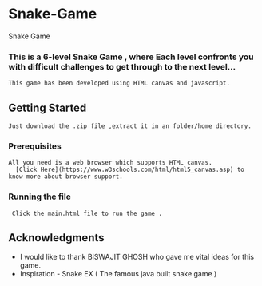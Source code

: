 # Snake-Game
Snake Game

### This is a 6-level Snake Game , where Each level confronts you with difficult challenges to get through to the next level...

    This game has been developed using HTML canvas and javascript.
  


## Getting Started

    Just download the .zip file ,extract it in an folder/home directory.



### Prerequisites

    All you need is a web browser which supports HTML canvas.
      [Click Here](https://www.w3schools.com/html/html5_canvas.asp) to know more about browser support. 


### Running the file
     
     Click the main.html file to run the game . 



## Acknowledgments

* I would like to thank BISWAJIT GHOSH who gave me vital ideas for this game.
* Inspiration - Snake EX ( The famous java built snake game )

